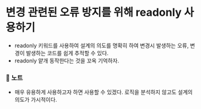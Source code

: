 # 변경 관련된 오류 방지를 위해 readonly 사용하기

- readonly 키워드를 사용하여 설계의 의도를 명확히 하여 변경시 발생하는 오류, 변경이 발생하는 코드를 쉽게 추적할 수 있다.
- readonly 얕개 동작한다는 것을 꼬옥 기억하자.  

### 💬 노트
- 매우 유용하게 사용하고자 하면 사용할 수 있겠다. 로직을 분석하지 않고도 설계의 의도가 가시적이다.
